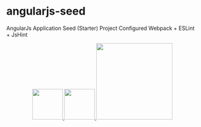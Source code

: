 # angularjs-seed
AngularJs Application Seed (Starter) Project
Configured 
Webpack + ESLint + JsHint

<p align="center">
  <a href="https://webpack.js.org" target="_blank"">
    <img alt="" src="http://freevector.co/wp-content/uploads/2014/04/webpack.png" width="80">
  </a>
  <a href="https://eslint.org/" target="_blank">
    <img alt="" src="https://cdn.worldvectorlogo.com/logos/eslint.svg" width="80">
  </a>
  <a href="http://jshint.com/about/" target="_blank">
   <img alt="" src="http://dab1nmslvvntp.cloudfront.net/wp-content/uploads/2015/03/1425566554jshint-logo.png" width="200">
</p>
